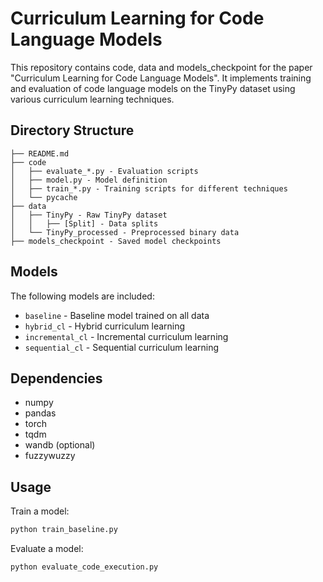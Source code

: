 # Curriculum Learning for Code Language Models

This repository contains code, data and models_checkpoint for the paper "Curriculum Learning for Code Language Models". It implements training and evaluation of code language models on the TinyPy dataset using various curriculum learning techniques.

## Directory Structure

```
├── README.md
├── code
│   ├── evaluate_*.py - Evaluation scripts
│   ├── model.py - Model definition
│   ├── train_*.py - Training scripts for different techniques
│   └── pycache
├── data
│   ├── TinyPy - Raw TinyPy dataset
│   │   ├── [Split] - Data splits
│   └── TinyPy_processed - Preprocessed binary data  
├── models_checkpoint - Saved model checkpoints
```

## Models

The following models are included:

- `baseline` - Baseline model trained on all data
- `hybrid_cl` - Hybrid curriculum learning 
- `incremental_cl` - Incremental curriculum learning
- `sequential_cl` - Sequential curriculum learning

## Dependencies

- numpy
- pandas 
- torch
- tqdm
- wandb (optional)
- fuzzywuzzy

## Usage

Train a model:

```bash
python train_baseline.py
``` 

Evaluate a model:

```bash
python evaluate_code_execution.py
```
